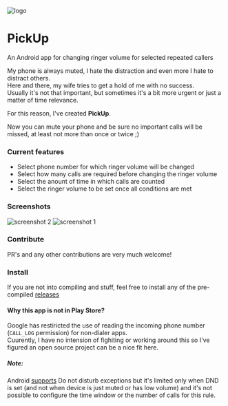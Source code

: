 ![logo](https://github.com/sagilo/pickup/blob/master/graphics/logo_128x128.png)

# PickUp
An Android app for changing ringer volume for selected repeated callers

My phone is always muted, I hate the distraction and even more I hate to distract others.  
Here and there, my wife tries to get a hold of me with no success.  
Usually it's not that important, but sometimes it's a bit more urgent or just a matter of time relevance.  

For this reason, I've created __PickUp__.  

Now you can mute your phone and be sure no important calls will be missed, at least not more than once or twice ;)


### Current features
* Select phone number for which ringer volume will be changed
* Select how many calls are required before changing the ringer volume
* Select the anount of time in which calls are counted
* Select the ringer volume to be set once all conditions are met

### Screenshots
![screenshot 2](https://github.com/sagilo/pickup/blob/master/screenshots/screenshot_2.png) ![screenshot 1](https://github.com/sagilo/pickup/blob/master/screenshots/screenshot_1.png)


### Contribute
PR's and any other contributions are very much welcome!


### Install
If you are not into compiling and stuff, feel free to install any of the pre-compiled [releases](https://github.com/sagilo/pickup/releases)


#### Why this app is not in Play Store?
Google has restiricted the use of reading the incoming phone number (`CALL_LOG` permission) for non-dialer apps.  
Cuurently, I have no intension of fighiting or working around this so I've figured an open source project can be a nice fit here.


##### Note:  
Android [supports](https://support.google.com/android/answer/9069335?hl=en) Do not disturb exceptions but it's limited only when DND is set (and not when device is just muted or has low volume) and it's not possible to configure the time window or the number of calls for this rule.
